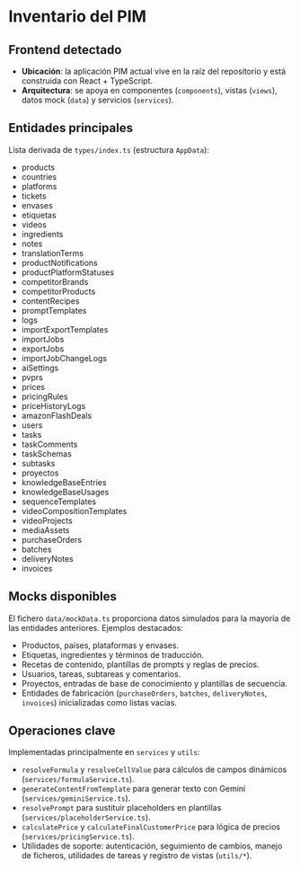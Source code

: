 # Inventario del PIM

## Frontend detectado
- **Ubicación**: la aplicación PIM actual vive en la raíz del repositorio y está construida con React + TypeScript.
- **Arquitectura**: se apoya en componentes (`components`), vistas (`views`), datos mock (`data`) y servicios (`services`).

## Entidades principales
Lista derivada de `types/index.ts` (estructura `AppData`):
- products
- countries
- platforms
- tickets
- envases
- etiquetas
- videos
- ingredients
- notes
- translationTerms
- productNotifications
- productPlatformStatuses
- competitorBrands
- competitorProducts
- contentRecipes
- promptTemplates
- logs
- importExportTemplates
- importJobs
- exportJobs
- importJobChangeLogs
- aiSettings
- pvprs
- prices
- pricingRules
- priceHistoryLogs
- amazonFlashDeals
- users
- tasks
- taskComments
- taskSchemas
- subtasks
- proyectos
- knowledgeBaseEntries
- knowledgeBaseUsages
- sequenceTemplates
- videoCompositionTemplates
- videoProjects
- mediaAssets
- purchaseOrders
- batches
- deliveryNotes
- invoices

## Mocks disponibles
El fichero `data/mockData.ts` proporciona datos simulados para la mayoría de las entidades anteriores. Ejemplos destacados:
- Productos, países, plataformas y envases.
- Etiquetas, ingredientes y términos de traducción.
- Recetas de contenido, plantillas de prompts y reglas de precios.
- Usuarios, tareas, subtareas y comentarios.
- Proyectos, entradas de base de conocimiento y plantillas de secuencia.
- Entidades de fabricación (`purchaseOrders`, `batches`, `deliveryNotes`, `invoices`) inicializadas como listas vacías.

## Operaciones clave
Implementadas principalmente en `services` y `utils`:
- `resolveFormula` y `resolveCellValue` para cálculos de campos dinámicos (`services/formulaService.ts`).
- `generateContentFromTemplate` para generar texto con Gemini (`services/geminiService.ts`).
- `resolvePrompt` para sustituir placeholders en plantillas (`services/placeholderService.ts`).
- `calculatePrice` y `calculateFinalCustomerPrice` para lógica de precios (`services/pricingService.ts`).
- Utilidades de soporte: autenticación, seguimiento de cambios, manejo de ficheros, utilidades de tareas y registro de vistas (`utils/*`).

